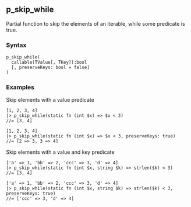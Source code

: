 [//]: # (This file is autogenerated)

## p_skip_while

Partial function to skip the elements of an iterable, while some predicate is true.

### Syntax
```
p_skip_while(
  callable(TValue[, TKey]):bool
  [, preserveKeys: bool = false]
)
```

### Examples
Skip elements with a value predicate
```
[1, 2, 3, 4]
|> p_skip_while(static fn (int $x) => $x < 3)
//= [3, 4]
```
```
[1, 2, 3, 4]
|> p_skip_while(static fn (int $x) => $x < 3, preserveKeys: true)
//= [2 => 3, 3 => 4]
```
Skip elements with a value and key predicate
```
['a' => 1, 'bb' => 2, 'ccc' => 3, 'd' => 4]
|> p_skip_while(static fn (int $x, string $k) => strlen($k) < 3)
//= [3, 4]
```
```
['a' => 1, 'bb' => 2, 'ccc' => 3, 'd' => 4]
|> p_skip_while(static fn (int $x, string $k) => strlen($k) < 3, preserveKeys: true)
//= ['ccc' => 3, 'd' => 4]
```
